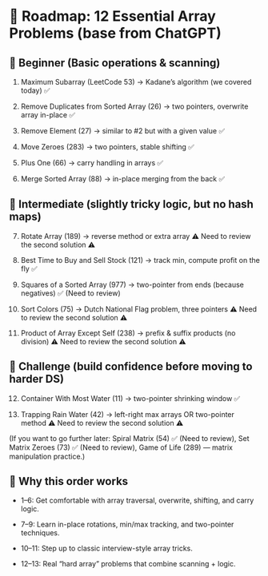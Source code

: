 # 📌 Roadmap: 12 Essential Array Problems (base from ChatGPT)

## 🌱 Beginner (Basic operations & scanning)

1. Maximum Subarray (LeetCode 53) → Kadane’s algorithm (we covered today) ✅

2. Remove Duplicates from Sorted Array (26) → two pointers, overwrite array in-place ✅

3. Remove Element (27) → similar to #2 but with a given value ✅

4. Move Zeroes (283) → two pointers, stable shifting ✅

5. Plus One (66) → carry handling in arrays ✅

6. Merge Sorted Array (88) → in-place merging from the back ✅

## 🌿 Intermediate (slightly tricky logic, but no hash maps)

7. Rotate Array (189) → reverse method or extra array ⚠️ Need to review the second solution ⚠️

8. Best Time to Buy and Sell Stock (121) → track min, compute profit on the fly ✅

9. Squares of a Sorted Array (977) → two-pointer from ends (because negatives) ✅ (Need to review)

10. Sort Colors (75) → Dutch National Flag problem, three pointers ⚠️ Need to review the second solution ⚠️

11. Product of Array Except Self (238) → prefix & suffix products (no division) ⚠️ Need to review the second solution ⚠️

## 🌳 Challenge (build confidence before moving to harder DS)

12. Container With Most Water (11) → two-pointer shrinking window ✅

13. Trapping Rain Water (42) → left-right max arrays OR two-pointer method ⚠️ Need to review the second solution ⚠️

(If you want to go further later: Spiral Matrix (54) ✅ (Need to review), Set Matrix Zeroes (73) ✅ (Need to review), Game of Life (289) — matrix manipulation practice.)

## 🔑 Why this order works

+ 1–6: Get comfortable with array traversal, overwrite, shifting, and carry logic.

+ 7–9: Learn in-place rotations, min/max tracking, and two-pointer techniques.

+ 10–11: Step up to classic interview-style array tricks.

+ 12–13: Real “hard array” problems that combine scanning + logic.
